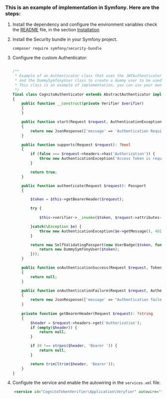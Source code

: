 ### This is an example of implementation in Symfony. Here are the steps:

1. Install the dependency and configure the environment variables check the [README](../README.md) file, in the section [Installation](../README.md#installation)

2. Install the Security bundle in your Symfony project.
    ```
    composer require symfony/security-bundle
    ```
    
3. Configure the custom Authenticator:
    ```PHP

    /**
     * Example of an Authenticator class that uses the JWTAuthenticatorVerify class to verify the token
     * and the DummySymfonyUser class to create a dummy user to be used in the Symfony security system
     * This class is an example of implementation, you can use your own classes to verify the token and create the user
     */
    final class CognitoAuthenticator extends AbstractAuthenticator implements AuthenticationEntryPointInterface
    {
        public function __construct(private Verifier $verifier)
        {
        }

        public function start(Request $request, AuthenticationException $authException = null): JsonResponse
        {
            return new JsonResponse(['message' => 'Authentication Required'], 401);
        }

        public function supports(Request $request): ?bool
        {
            if (false === $request->headers->has('Authorization')) {
                throw new AuthenticationException('Access Token is required', 401);
            }

            return true;
        }

        public function authenticate(Request $request): Passport
        {

            $token = $this->getBearerHeader($request);

            try {
                
                $this->verifier->__invoke($token, $request->attributes->get('required_scopes'));

            }catch(\Exception $e) {
                throw new AuthenticationException($e->getMessage(), 401);
            }

            return new SelfValidatingPassport(new UserBadge($token, function ($token) {
                return new DummySymfonyUser($token);
            }));
        }

        public function onAuthenticationSuccess(Request $request, TokenInterface $token, string $firewallName): ?Response
        {
            return null;
        }

        public function onAuthenticationFailure(Request $request, AuthenticationException $exception): ?JsonResponse
        {
            return new JsonResponse(['message' => "Authentication failed"], 401);
        }
        
        private function getBearerHeader(Request $request): ?string
        {
            $header = $request->headers->get('Authorization');
            if (empty($header)) {
                return null;
            }

            if (0 !== strpos($header, 'Bearer ')) {
                return null;
            }

            return trim(ltrim($header, 'Bearer'));
        }
    }
    ```  

4. Configute the service and enable the autowiring in the `services.xml` file:
  ```XML
      <service id="CognitoTokenVerifier\Application\Veryfier" autowire="true"/>
  ```
